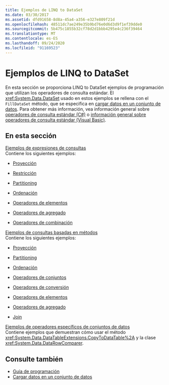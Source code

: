```yaml
---
title: Ejemplos de LINQ to DataSet
ms.date: 03/30/2017
ms.assetid: dfd91658-8d8a-45a4-a356-e327e809f21d
ms.openlocfilehash: 48511dc7ae249e35b9bd76e0d6d3d9f1ef39dde0
ms.sourcegitcommit: 5b475c1855b32cf78d2d1bbb4295e4c236f39464
ms.translationtype: MT
ms.contentlocale: es-ES
ms.lasthandoff: 09/24/2020
ms.locfileid: "91169523"
---
```

# <a name="linq-to-dataset-examples"></a>Ejemplos de LINQ to DataSet

En esta sección se proporciona LINQ to DataSet ejemplos de programación que utilizan los operadores de consulta estándar. El <xref:System.Data.DataSet> usado en estos ejemplos se rellena con el `FillDataSet` método, que se especifica en [cargar datos en un conjunto de datos](loading-data-into-a-dataset.md). Para obtener más información, vea información general sobre [operadores de consulta estándar (C#)](../../../csharp/programming-guide/concepts/linq/standard-query-operators-overview.md) o [información general sobre operadores de consulta estándar (Visual Basic)](../../../visual-basic/programming-guide/concepts/linq/standard-query-operators-overview.md).  
  
## <a name="in-this-section"></a>En esta sección  

 [Ejemplos de expresiones de consultas](query-expression-examples-linq-to-dataset.md)  
 Contiene los siguientes ejemplos:  
  
- [Proyección](query-expression-syntax-examples-projection-linq-to-dataset.md)  
  
- [Restricción](query-expression-syntax-examples-restriction-linq-to-dataset.md)  
  
- [Partitioning](query-expression-syntax-examples-partitioning.md)  
  
- [Ordenación](query-expression-syntax-examples-ordering-linq-to-dataset.md)  
  
- [Operadores de elementos](query-expression-syntax-examples-element-operators.md)  
  
- [Operadores de agregado](query-expression-syntax-examples-aggregate-operators.md)  
  
- [Operadores de combinación](query-expression-syntax-examples-join-operators.md)  
  
 [Ejemplos de consultas basadas en métodos](method-based-query-examples-linq-to-dataset.md)  
 Contiene los siguientes ejemplos:  
  
- [Proyección](method-based-query-syntax-examples-projection.md)  
  
- [Partitioning](method-based-query-syntax-examples-partitioning-linq.md)  
  
- [Ordenación](method-based-query-syntax-examples-ordering-linq-to-dataset.md)  
  
- [Operadores de conjuntos](method-based-query-syntax-examples-set-operators.md)  
  
- [Operadores de conversión](method-based-query-syntax-examples-conversion-operators.md)  
  
- [Operadores de elementos](method-based-query-syntax-examples-element-operators.md)  
  
- [Operadores de agregado](method-based-query-syntax-examples-aggregate-operators.md)  
  
- [Join](method-based-query-syntax-examples-join-linq-to-dataset.md)  
  
 [Ejemplos de operadores específicos de conjuntos de datos](dataset-specific-operator-examples-linq-to-dataset.md)  
 Contiene ejemplos que demuestran cómo usar el método <xref:System.Data.DataTableExtensions.CopyToDataTable%2A> y la clase <xref:System.Data.DataRowComparer>.  
  
## <a name="see-also"></a>Consulte también

- [Guía de programación](programming-guide-linq-to-dataset.md)
- [Cargar datos en un conjunto de datos](loading-data-into-a-dataset.md)
